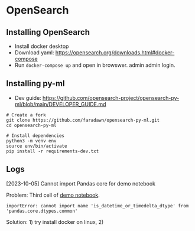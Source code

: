 # OpenSearch

## Installing OpenSearch
- Install docker desktop
- Download yaml: https://opensearch.org/downloads.html#docker-compose
- Run `docker-compose up` and open in browswer. admin admin login.

## Installing py-ml
- Dev guide: https://github.com/opensearch-project/opensearch-py-ml/blob/main/DEVELOPER_GUIDE.md
```
# Create a fork
git clone https://github.com/faradawn/opensearch-py-ml.git
cd opensearch-py-ml

# Install dependencies
python3 -m venv env
source env/bin/activate
pip install -r requirements-dev.txt
```


## Logs
[2023-10-05] Cannot import Pandas core for demo notebook

Problem: Third cell of [demo notebook](https://opensearch-project.github.io/opensearch-py-ml/examples/demo_notebook.html).
```
importError: cannot import name 'is_datetime_or_timedelta_dtype' from 'pandas.core.dtypes.common'
```

Solution: 1) try install docker on linux, 2)
